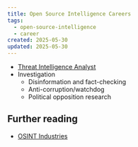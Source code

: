 ```yaml
---
title: Open Source Intelligence Careers
tags:
  - open-source-intelligence
  - career
created: 2025-05-30
updated: 2025-05-30
---
```


- [Threat Intelligence Analyst](notes/threat-intelligence-analyst.md)
- Investigation
	- Disinformation and fact-checking
	- Anti-corruption/watchdog
	- Political opposition research

## Further reading

- [OSINT Industries](https://www.osint.industries/post/osint-careers-101-jobs-in-cybersecurity-law-enforcement-and-more)